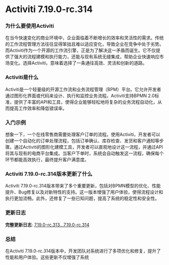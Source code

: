 # Activiti 7.19.0-rc.314
### 为什么要使用Activiti

在当今快速变化的商业环境中，企业面临着不断增长的效率和灵活性的需求。传统的工作流程管理方法往往显得笨拙且难以适应变化，导致企业在竞争中处于劣势。而Activiti作为一个开源的工作流引擎，正是为了解决这一矛盾而诞生。它不仅提供了强大的流程建模和执行能力，还能与现有系统无缝集成，帮助企业快速响应市场变化。选择Activiti，意味着选择了一条通往高效、灵活和创新的道路。

### Activiti是什么

Activiti是一个轻量级的开源工作流和业务流程管理（BPM）平台。它允许开发者通过图形化界面或代码来设计、执行和监控业务流程。Activiti支持BPMN 2.0标准，提供了丰富的API和工具，使得企业能够轻松地将复杂的业务流程自动化，从而提高工作效率和降低错误率。

### 入门示例

想象一下，一个在线零售商需要处理客户订单的流程。使用Activiti，开发者可以创建一个自动化的订单处理流程，包括订单确认、库存检查、发货和客户通知等步骤。通过Activiti的图形化建模工具，开发者可以直观地设计这一流程，并通过API将其与现有的电商平台集成。当客户下单时，系统会自动触发这一流程，确保每个环节都能高效执行，最终提升客户满意度。

### Activiti 7.19.0-rc.314版本更新了什么

Activiti 7.19.0-rc.314版本带来了多个重要更新，包括对BPMN模型的优化、性能提升、Bug修复以及对新特性的支持。这一版本增强了用户体验，使得流程设计和执行更加流畅。此外，还修复了一些已知问题，提高了系统的稳定性和安全性。

### 更新日志

**完整更新日志**: [7.19.0-rc.313...7.19.0-rc.314](https://github.com/Activiti/Activiti/compare/7.19.0-rc.313...7.19.0-rc.314)

### 总结

在Activiti 7.19.0-rc.314版本中，开发团队对系统进行了多项优化和修复，提升了性能和用户体验。这些更新不仅增强了系统